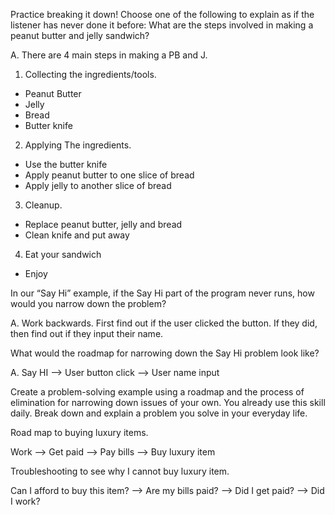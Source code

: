 Practice breaking it down! Choose one of the following to explain as if the listener has never done it before:
What are the steps involved in making a peanut butter and jelly sandwich?

A. There are 4 main steps in making a PB and J.
1. Collecting the ingredients/tools.
  - Peanut Butter
  - Jelly
  - Bread
  - Butter knife
2. Applying The ingredients.
  - Use the butter knife
  - Apply peanut butter to one slice of bread
  - Apply jelly to another slice of bread
3. Cleanup.
  - Replace peanut butter, jelly and bread
  - Clean knife and put away
4. Eat your sandwich
  - Enjoy  



In our “Say Hi” example, if the Say Hi part of the program never runs, how would you narrow down the problem?

A. Work backwards. First find out if the user clicked the button. If they did, then find out if they input their name.

What would the roadmap for narrowing down the Say Hi problem look like?

A. Say HI --> User button click --> User name input


Create a problem-solving example using a roadmap and the process of elimination for narrowing down issues of your own. You already use this skill daily. Break down and explain a problem you solve in your everyday life.

Road map to buying luxury items.

Work --> Get paid --> Pay bills --> Buy luxury item

Troubleshooting to see why I cannot buy luxury item.

Can I afford to buy this item? --> Are my bills paid? --> Did I get paid? --> Did I work?
